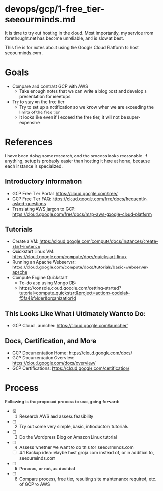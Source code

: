 
# devops/gcp/1-free_tier-seeourminds.md

It is time to try out hosting in the cloud.
Most importantly, my service from forethought.net has become unreliable, and is slow at best.

This file is for notes about using the Google Cloud Platform to host seeourminds.com .

# Goals

- Compare and contrast GCP with AWS
  - Take enough notes that we can write a blog post and develop a presentation for meetups
- Try to stay on the free tier
  - Try to set up a notification so we know when we are exceeding the limits of the free tier
  - It looks like even if I exceed the free tier, it will not be super-expensive

# References

I have been doing some research, and the process looks reasonable.
If anything, setup is probably easier than hosting it here at home, because each instance is specialized.

## Introductory Information

- GCP Free Tier Portal: https://cloud.google.com/free/
- GCP Free Tier FAQ: https://cloud.google.com/free/docs/frequently-asked-questions
- Translating AWS jargon to GCP: https://cloud.google.com/free/docs/map-aws-google-cloud-platform

## Tutorials

- Create a VM: https://cloud.google.com/compute/docs/instances/create-start-instance
- Quickstart Linux VM: https://cloud.google.com/compute/docs/quickstart-linux
- Running an Apache Webserver: https://cloud.google.com/compute/docs/tutorials/basic-webserver-apache
- Compute Engine Quickstart
  - To-do app using Mongo DB:
  -  https://console.cloud.google.com/getting-started?tutorial=compute_quickstart&project=actions-codelab-f5fa4&folder&organizationId

## This Looks Like What I Ultimately Want to Do:

- GCP Cloud Launcher: https://cloud.google.com/launcher/

## Docs, Certification, and More

- GCP Documentation Home: https://cloud.google.com/docs/
- GCP Documentation Overview: https://cloud.google.com/docs/overview/
- GCP Certifications: https://cloud.google.com/certification/

# Process

Following is the proposed process to use, going forward:

- [X] 1. Research AWS and assess feasibility
- [ ] 2. Try out some very simple, basic, introductory tutorials
- [ ] 3. Do the Wordpress Blog on Amazon Linux tutorial
- [ ] 4. Assess whether we want to do this for seeourminds.com
  -  [ ] 4.1 Backup idea: Maybe host groja.com instead of, or in addition to, seeourminds.com
- [ ] 5. Proceed, or not, as decided
- [ ] 6. Compare process, free tier, resulting site maintenance required, etc. of GCP to AWS

